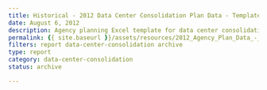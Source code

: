 ```yaml
---
title: Historical - 2012 Data Center Consolidation Plan Data - Template
date: August 6, 2012
description: Agency planning Excel template for data center consolidation.
permalink: {{ site.baseurl }}/assets/resources/2012_Agency_Plan_Data_-_Template_SAMPLE-1.xlsx
filters: report data-center-consolidation archive
type: report
category: data-center-consolidation
status: archive

---
```

